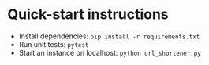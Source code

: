 # Quick-start instructions
- Install dependencies: `pip install -r requirements.txt`
- Run unit tests: `pytest`
- Start an instance on localhost: `python url_shortener.py`
